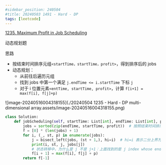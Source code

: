 ```yaml
---
#sidebar_position: 240504
#title: 20240503 1491 - Hard - DP
tags: [leetcode]
---
```


[1235. Maximum Profit in Job Scheduling](https://leetcode.cn/problems/maximum-profit-in-job-scheduling/)

动态规划题

思路

- 按结束时间排序元组`<startTime，startTime，profit>`，得到排序后的 jobs
- 动态规划：
  - 从前往后遍历元组
  - 找到 jobs 中第一个满足 `j.endTime <= i.startTime` 下标 `j`
  - 对于 i 位置元素`<entTime, startTime, profit>`，计算 `f[i+1] = max(f[i], f[j]+p)`

![image-20240516004318155](./20240504 1235 - Hard - DP multi-dimensional array.assets/image-20240516004318155.png)

```python
class Solution:
    def jobScheduling(self, startTime: List[int], endTime: List[int], profit: List[int]) -> int:
        jobs = sorted(zip(endTime, startTime, profit))  # 按照结束时间排序
        f = [0] * (len(jobs) + 1)
        for i, (_, st, p) in enumerate(jobs):
            j = bisect_left(jobs, (st + 1,), hi=i)  # hi=i 表示二分上界为 i（默认为 n）
            print(i, st, j, jobs[j])
            # 状态转移中，为什么是 j 不是 j+1：上面找到的是 j index whose endTime < startTime of i + 1，也即 j.endTime <= i.startTime
            f[i + 1] = max(f[i], f[j] + p)
        return f[-1]
```

